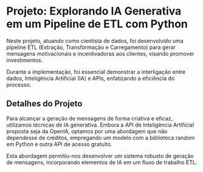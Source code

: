 # Projeto: Explorando IA Generativa em um Pipeline de ETL com Python
Neste projeto, atuando como cientista de dados, foi desenvolvido uma pipeline ETL (Extração, Transformação e Carregamento) para gerar mensagens motivacionais e incentivadoras aos clientes, visando promover investimentos.

Durante a implementação, foi essencial demonstrar a interligação entre dados, Inteligência Artificial (IA) e APIs, enfatizando a eficiência do processo.

## Detalhes do Projeto
Para alcançar a geração de mensagens de forma criativa e eficaz, utilizamos técnicas de IA generativa. Embora a API de Inteligência Artificial proposta seja da OpenIA, optamos por uma abordagem que não dependesse de créditos, empregando um modelo com a biblioteca random em Python e outra API de acesso gratuito.

Esta abordagem permitiu-nos desenvolver um sistema robusto de geração de mensagens, incorporando elementos de IA em um fluxo de trabalho ETL.
